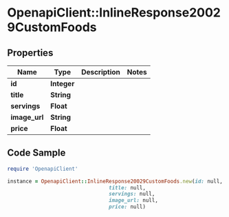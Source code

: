 # OpenapiClient::InlineResponse20029CustomFoods

## Properties

Name | Type | Description | Notes
------------ | ------------- | ------------- | -------------
**id** | **Integer** |  | 
**title** | **String** |  | 
**servings** | **Float** |  | 
**image_url** | **String** |  | 
**price** | **Float** |  | 

## Code Sample

```ruby
require 'OpenapiClient'

instance = OpenapiClient::InlineResponse20029CustomFoods.new(id: null,
                                 title: null,
                                 servings: null,
                                 image_url: null,
                                 price: null)
```


